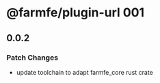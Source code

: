 # @farmfe/plugin-url 001

## 0.0.2

### Patch Changes

- update toolchain to adapt farmfe_core rust crate
